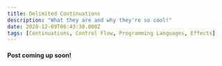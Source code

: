 ```yaml
---
title: Delimited Continuations
description: "What they are and why they're so cool!"
date: 2020-12-09T06:43:38.000Z
tags: [Continuations, Control Flow, Programming Languages, Effects]
---
```


#### Post coming up soon!